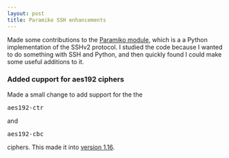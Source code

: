 ```yaml
---
layout: post
title: Paramiko SSH enhancements
---
```


Made some contributions to the <a href="http://www.paramiko.org/">Paramiko module</a>, which is a a Python implementation of the SSHv2 protocol. I studied the code because I wanted to do something with SSH and Python, and then quickly found I could make some useful additions to it.

### Added cupport for aes192 ciphers

Made a small change to add support for the the <pre>aes192-ctr</pre> and <pre>aes192-cbc</pre> ciphers. This made it into <a href="http://www.paramiko.org/changelog.html">version 1.16</a>.




